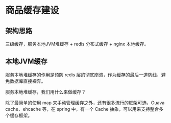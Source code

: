 # 商品缓存建设

## 架构思路

三级缓存，服务本地JVM堆缓存 + redis 分布式缓存 + nginx 本地缓存。

## 本地JVM缓存

服务本地堆缓存的作用是预防 redis 层的彻底崩溃，作为缓存的最后一道防线，避免数据库直接裸奔。

服务本地堆缓存，我们用什么来做缓存？

除了最简单的使用 map 来手动管理缓存之外，还有很多流行的框架可选，Guava cache、ehcache 等，在 spring 中，有一个 Cache 抽象，可以用来支持整合多个缓存框架。


